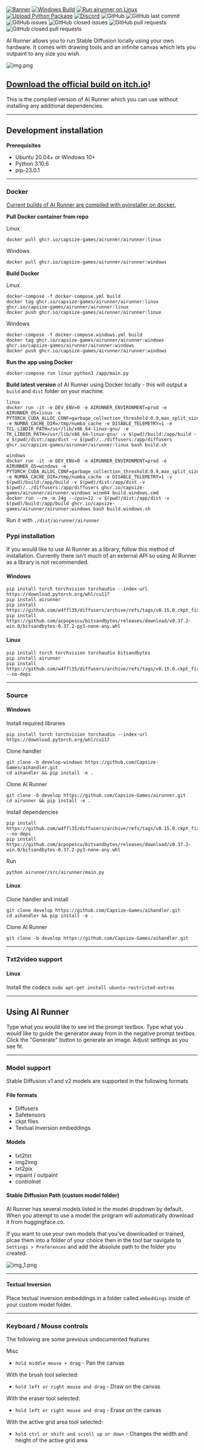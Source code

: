 [![Banner](banner.png)](https://capsizegames.itch.io/ai-runner)
[![Windows Build](https://github.com/Capsize-Games/airunner/actions/workflows/repository-dispatch-windows.yml/badge.svg)](https://github.com/Capsize-Games/airunner/actions/workflows/repository-dispatch-windows.yml)
[![Run airunner on Linux](https://github.com/Capsize-Games/airunner/actions/workflows/repository-dispatch.yml/badge.svg)](https://github.com/Capsize-Games/airunner/actions/workflows/repository-dispatch.yml)
[![Upload Python Package](https://github.com/Capsize-Games/airunner/actions/workflows/python-publish.yml/badge.svg)](https://github.com/Capsize-Games/airunner/actions/workflows/python-publish.yml)
[![Discord](https://img.shields.io/discord/839511291466219541?color=5865F2&logo=discord&logoColor=white)](https://discord.gg/PUVDDCJ7gz)
![GitHub](https://img.shields.io/github/license/Capsize-Games/airunner)
![GitHub last commit](https://img.shields.io/github/last-commit/Capsize-Games/airunner)
![GitHub issues](https://img.shields.io/github/issues/Capsize-Games/airunner)
![GitHub closed issues](https://img.shields.io/github/issues-closed/Capsize-Games/airunner)
![GitHub pull requests](https://img.shields.io/github/issues-pr/Capsize-Games/airunner)
![GitHub closed pull requests](https://img.shields.io/github/issues-pr-closed/Capsize-Games/airunner)

AI Runner allows you to run Stable Diffusion locally using your own hardware. It comes with drawing tools and an infinite canvas which lets you outpaint to any size you wish.


![img.png](img.png)


## [Download the official build on itch.io](https://capsizegames.itch.io/ai-runner)!

This is the compiled version of AI Runner which you can use without installing any additional dependencies.

---

## Development installation

**Prerequisites**

- Ubuntu 20.04+ or Windows 10+
- Python 3.10.6
- pip-23.0.1

---

### Docker

[Current builds of AI Runner are compiled with pyinstaller on docker.](https://github.com/Capsize-Games/airunner/pkgs/container/airunner%2Fairunner)

**Pull Docker container from repo**

Linux
```
docker pull ghcr.io/capsize-games/airunner/airunner:linux
```

Windows
```
docker pull ghcr.io/capsize-games/airunner/airunner:windows
```

**Build Docker**

Linux
```
docker-compose -f docker-compose.yml build
docker tag ghcr.io/capsize-games/airunner/airunner:linux ghcr.io/capsize-games/airunner/airunner:linux
docker push ghcr.io/capsize-games/airunner/airunner:linux
```

Windows
```
docker-compose -f docker-compose.windows.yml build
docker tag ghcr.io/capsize-games/airunner/airunner:windows ghcr.io/capsize-games/airunner/airunner:windows
docker push ghcr.io/capsize-games/airunner/airunner:windows
```

**Run the app using Docker**
```
docker-compose run linux python3 /app/main.py
```

**Build latest version** of AI Runner using Docker locally - this will output a `build` and `dist` folder on your machine.
```
linux
docker run -it -e DEV_ENV=0 -e AIRUNNER_ENVIRONMENT=prod -e AIRUNNER_OS=linux -e PYTORCH_CUDA_ALLOC_CONF=garbage_collection_threshold:0.9,max_split_size_mb:512 -e NUMBA_CACHE_DIR=/tmp/numba_cache -e DISABLE_TELEMETRY=1 -e TCL_LIBDIR_PATH=/usr/lib/x86_64-linux-gnu/ -e TK_LIBDIR_PATH=/usr/lib/x86_64-linux-gnu/ -v $(pwd)/build:/app/build -v $(pwd)/dist:/app/dist -v $(pwd)/../diffusers:/app/diffusers ghcr.io/capsize-games/airunner/airunner:linux bash build.sh

windows
docker run -it -e DEV_ENV=0 -e AIRUNNER_ENVIRONMENT=prod -e AIRUNNER_OS=windows -e PYTORCH_CUDA_ALLOC_CONF=garbage_collection_threshold:0.9,max_split_size_mb:512 -e NUMBA_CACHE_DIR=/tmp/numba_cache -e DISABLE_TELEMETRY=1 -v $(pwd)/build:/app/build -v $(pwd)/dist:/app/dist -v $(pwd)/../diffusers:/app/diffusers ghcr.io/capsize-games/airunner/airunner:windows wine64 build.windows.cmd
docker run --rm -m 24g --cpus=12 -v $(pwd)/dist:/app/dist -v $(pwd)/build:/app/build ghcr.io/capsize-games/airunner/airunner:windows bash build.windows.sh
```
Run it with `./dist/airunner/airunner`

### Pypi installation

If you would like to use AI Runner as a library, follow this method of installation.
Currently there isn't much of an external API so using AI Runner as a library is not recommended.

#### Windows
```
pip install torch torchvision torchaudio --index-url https://download.pytorch.org/whl/cu117
pip install airunner
pip install https://github.com/w4ffl35/diffusers/archive/refs/tags/v0.15.0.ckpt_fix_0.0.1.tar.gz
pip install https://github.com/acpopescu/bitsandbytes/releases/download/v0.37.2-win.0/bitsandbytes-0.37.2-py3-none-any.whl
```

#### Linux
```
pip install torch torchvision torchaudio bitsandbytes
pip install airunner
pip install https://github.com/w4ffl35/diffusers/archive/refs/tags/v0.15.0.ckpt_fix_0.0.1.tar.gz --no-deps
```

---

### Source

#### Windows

Install required libraries
```
pip install torch torchvision torchaudio --index-url https://download.pytorch.org/whl/cu117
```

Clone handler
```
git clone -b develop-windows https://github.com/Capsize-Games/aihandler.git
cd aihandler && pip install -e .
```

Clone AI Runner
```
git clone -b develop https://github.com/Capsize-Games/airunner.git
cd airunner && pip install -e .
```

Install dependencies
```
pip install https://github.com/w4ffl35/diffusers/archive/refs/tags/v0.15.0.ckpt_fix_0.0.1.tar.gz --no-deps
pip install https://github.com/acpopescu/bitsandbytes/releases/download/v0.37.2-win.0/bitsandbytes-0.37.2-py3-none-any.whl
```

Run
```
python airunner/src/airunner/main.py
```

#### Linux

Clone handler and install
```
git clone develop https://github.com/Capsize-Games/aihandler.git
cd aihandler && pip install -e .
```

Clone AI Runner
```
git clone -b develop https://github.com/Capsize-Games/aihandler.git
```

---

### Txt2video support

#### Linux

Install the codecs `sudo apt-get install ubuntu-restricted-extras`

---

## Using AI Runner

Type what you would like to see int the prompt textbox. Type what you would like to guide the generator away from
in the negative prompt textbox. Click the "Generate" button to generate an image. Adjust settings as you see fit.

---

### Model support

Stable Diffusion v1 and v2 models are supported in the following formats

#### File formats

- Diffusers
- Safetensors
- ckpt files
- Textual Inversion embeddings

#### Models

- txt2txt
- img2img
- txt2pix
- inpaint / outpaint
- controlnet

#### Stable Diffusion Path (custom model folder)

AI Runner has several models listed in the model dropdown by default.
When you attempt to use a model the program will automatically download
it from huggingface.co.

If you want to use your own models that you've downloaded or trained, plcae
them into a folder of your choice then in the tool bar
navigate to `Settings > Preferences` and add the absolute path to the folder you created.

![img_1.png](img_1.png)

---

#### Textual Inversion

Place textual inversion embeddings in a folder called `embeddings` inside of your custom model folder.

---

### Keyboard / Mouse controls

The following are some previous undocumented features

Misc
- `hold middle mouse + drag` - Pan the canvas

With the brush tool selected:
- `hold left or right mouse and drag` - Draw on the canvas

With the eraser tool selected:
- `hold left or right mouse and drag` - Erase on the canvas

With the active grid area tool selected:
- `hold ctrl or shift and scroll up or down` - Changes the width and height of the active grid area
